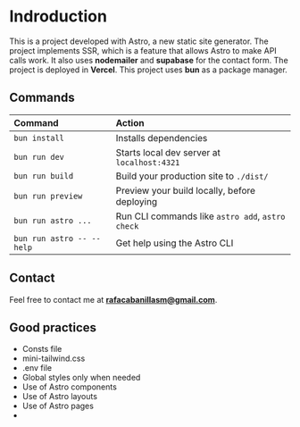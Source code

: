 # Indroduction

This is a project developed with Astro, a new static site generator. The project implements SSR, which is a feature that allows Astro to make API calls work. It also uses **nodemailer** and **supabase** for the contact form. The project is deployed in **Vercel**. This project uses **bun** as a package manager.

## Commands

| Command                   | Action                                           |
| :------------------------ | :----------------------------------------------- |
| `bun install`             | Installs dependencies                            |
| `bun run dev`             | Starts local dev server at `localhost:4321`      |
| `bun run build`           | Build your production site to `./dist/`          |
| `bun run preview`         | Preview your build locally, before deploying     |
| `bun run astro ...`       | Run CLI commands like `astro add`, `astro check` |
| `bun run astro -- --help` | Get help using the Astro CLI                     |

## Contact

Feel free to contact me at **rafacabanillasm@gmail.com**.

## Good practices

- Consts file
- mini-tailwind.css
- .env file
- Global styles only when needed
- Use of Astro components
- Use of Astro layouts
- Use of Astro pages
-
